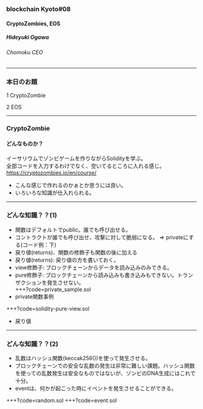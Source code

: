 
### blockchain Kyoto#08

#### CryptoZombies, EOS

##### Hideyuki Ogawa 
###### Chomoku CEO
---    
### 本日のお題
1 CryptoZombie   

2 EOS

---     
### CryptoZombie
#### どんなものか？    
イーサリウムでゾンビゲームを作りながらSolidityを学ぶ。     
全部コードを入力するわけでなく、空いてるところに入れる感じ。     
https://cryptozombies.io/en/course/     
      
* こんな感じで作れるのかぁとか思うには良い。     
* いろいろな知識が仕入れられる。     

---
### どんな知識？？(1)
* 関数はデフォルトでpublic。誰でも呼び出せる。    
* コントラクトが誰でも呼び出せ、攻撃に対して脆弱になる。 => privateにする(コード例：下)          
* 戻り値(returns)、関数の修飾子も関数の後に加える 
* 戻り値(returns): 戻り値の方を書いておく。          
* view修飾子: ブロックチェーンからデータを読み込みのみできる。
* pure修飾子: ブロックチェーンから読み込みも書き込みもできない。トランザクションを発生させない。            
+++?code=private_sample.sol
* private関数事例      

+++?code=solidity-pure-view.sol
* 戻り値
 
---

### どんな知識？？(2)
* 乱数はハッシュ関数(keccak256())を使って発生させる。    
* ブロックチェーンでの安全な乱数の発生は非常に難しい課題。ハッシュ関数を使っての乱数発生は安全なものではないが、ゾンビのDNA生成にはこれで十分。    
* eventは、何かが起こった時にイベントを発生させることができる。     
     
+++?code=random.sol
+++?code=event.sol